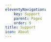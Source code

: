 ```yaml
---
eleventyNavigation:
    key: Support
    parent: Pages
    order: 9
title: Support
icon: About
---
```


